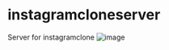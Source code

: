 # instagramcloneserver
Server for instagramclone
![image](https://user-images.githubusercontent.com/78358597/174415219-5f5aa7fd-d17c-45b3-b37a-42a7be41ae4e.png)
